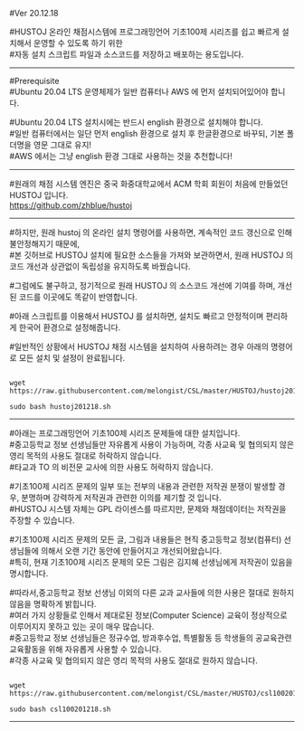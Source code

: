 #Ver 20.12.18   

#HUSTOJ 온라인 채점시스템에 프로그래밍언어 기초100제 시리즈를 쉽고 빠르게 설치해서 운영할 수 있도록 하기 위한  
#자동 설치 스크립트 파일과 소스코드를 저장하고 배포하는 용도입니다.    
   
***
   
#Prerequisite   
#Ubuntu 20.04 LTS 운영체제가 일반 컴퓨터나 AWS 에 먼저 설치되어있어야 합니다.   
   
#Ubuntu 20.04 LTS 설치시에는 반드시 english 환경으로 설치해야 합니다.   
#일반 컴퓨터에서는 일단 먼저 english 환경으로 설치 후 한글환경으로 바꾸되, 기본 폴더명을 영문 그대로 유지!   
#AWS 에서는 그냥 english 환경 그대로 사용하는 것을 추천합니다!   
   
***
   
#원래의 채점 시스템 엔진은 중국 화중대학교에서 ACM 학회 회원이 처음에 만들었던 HUSTOJ 입니다.  
<https://github.com/zhblue/hustoj>   
   
***
   
#하지만, 원래 hustoj 의 온라인 설치 명령어를 사용하면, 계속적인 코드 갱신으로 인해 불안정해지기 때문에,   
#본 깃허브로 HUSTOJ 설치에 필요한 소스들을 가져와 보관하면서, 원래 HUSTOJ 의 코드 개선과 상관없이 독립성을 유지하도록 바꿨습니다.   
   
#그럼에도 불구하고, 정기적으로 원래 HUSTOJ 의 소스코드 개선에 기여를 하며, 개선된 코드를 이곳에도 똑같이 반영합니다.   
   
#아래 스크립트를 이용해서 HUSTOJ 를 설치하면, 설치도 빠르고 안정적이며 편리하게 한국어 환경으로 설정해줍니다.   
   
#일반적인 상황에서 HUSTOJ 채점 시스템을 설치하여 사용하려는 경우 아래의 명령어로 모든 설치 및 설정이 완료됩니다.   
   
<pre><code>
wget https://raw.githubusercontent.com/melongist/CSL/master/HUSTOJ/hustoj201218.sh
   
sudo bash hustoj201218.sh
</code></pre>
   
***   
   
#아래는 프로그래밍언어 기초100제 시리즈 문제들에 대한 설치입니다.   
#중고등학교 정보 선생님들만 자유롭게 사용이 가능하며, 각종 사교육 및 협의되지 않은 영리 목적의 사용도 절대로 허락하지 않습니다.    
#타교과 TO 의 비전문 교사에 의한 사용도 허락하지 않습니다.    
    
#기초100제 시리즈 문제의 일부 또는 전부의 내용과 관련한 저작권 분쟁이 발생할 경우, 분명하며 강력하게 저작권과 관련한 이의를 제기할 것 입니다.   
#HUSTOJ 시스템 자체는 GPL 라이센스를 따르지만, 문제와 채점데이터는 저작권을 주장할 수 있습니다.   
    
    
#기초100제 시리즈 문제의 모든 글, 그림과 내용들은 현직 중고등학교 정보(컴퓨터) 선생님들에 의해서 오랜 기간 동안에 만들어지고 개선되어왔습니다.   
#특히, 현재 기초100제 시리즈 문제의 모든 그림은 김지혜 선생님에게 저작권이 있음을 명시합니다.   
   
   
#따라서,중고등학교 정보 선생님 이외의 다른 교과 교사들에 의한 사용은 절대로 원하지 않음을 명확하게 밝힙니다.   
#여러 가지 상황들로 인해서 제대로된 정보(Computer Science) 교육이 정상적으로 이루어지지 못하고 있는 곳이 매우 많습니다.   
#중고등학교 정보 선생님들은 정규수업, 방과후수업, 특별활동 등 학생들의 공교육관련 교육활동을 위해 자유롭게 사용할 수 있습니다.   
#각종 사교육 및 협의되지 않은 영리 목적의 사용도 절대로 원하지 않습니다.   
    


<pre><code>
wget https://raw.githubusercontent.com/melongist/CSL/master/HUSTOJ/csl100201218.sh
   
sudo bash csl100201218.sh
</code></pre>
   
***   
   
